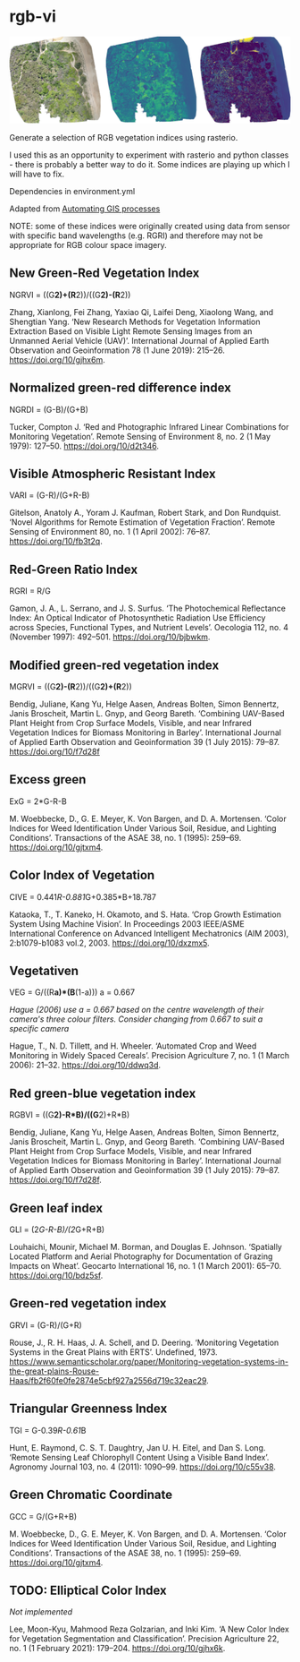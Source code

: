 # rgb-vi
![Banner](images/banner.png?raw=true)

Generate a selection of RGB vegetation indices using rasterio.

I used this as an opportunity to experiment with rasterio and python classes - there is probably a better way to do it. Some indices are playing up which I will have to fix.

Dependencies in environment.yml

Adapted from [Automating GIS processes](https://automating-gis-processes.github.io/CSC18/lessons/L6/raster-calculations.html)

NOTE: some of these indices were originally created using data from sensor with specific band wavelengths (e.g. RGRI) and therefore may not be appropriate for RGB colour space imagery.

## New Green-Red Vegetation Index
NGRVI = ((G**2)+(R**2))/((G**2)-(R**2))

Zhang, Xianlong, Fei Zhang, Yaxiao Qi, Laifei Deng, Xiaolong Wang, and Shengtian Yang. ‘New Research Methods for Vegetation Information Extraction Based on Visible Light Remote Sensing Images from an Unmanned Aerial Vehicle (UAV)’. International Journal of Applied Earth Observation and Geoinformation 78 (1 June 2019): 215–26. https://doi.org/10/gjhx6m.

## Normalized green-red difference index
NGRDI = (G-B)/(G+B)

Tucker, Compton J. ‘Red and Photographic Infrared Linear Combinations for Monitoring Vegetation’. Remote Sensing of Environment 8, no. 2 (1 May 1979): 127–50. https://doi.org/10/d2t346.

## Visible Atmospheric Resistant Index
VARI = (G-R)/(G+R-B)

Gitelson, Anatoly A., Yoram J. Kaufman, Robert Stark, and Don Rundquist. ‘Novel Algorithms for Remote Estimation of Vegetation Fraction’. Remote Sensing of Environment 80, no. 1 (1 April 2002): 76–87. https://doi.org/10/fb3t2q.

## Red-Green Ratio Index 
RGRI = R/G  

Gamon, J. A., L. Serrano, and J. S. Surfus. ‘The Photochemical Reflectance Index: An Optical Indicator of Photosynthetic Radiation Use Efficiency across Species, Functional Types, and Nutrient Levels’. Oecologia 112, no. 4 (November 1997): 492–501. https://doi.org/10/bjbwkm.

## Modified green-red vegetation index 
MGRVI = ((G**2)-(R**2))/((G**2)+(R**2))

Bendig, Juliane, Kang Yu, Helge Aasen, Andreas Bolten, Simon Bennertz, Janis Broscheit, Martin L. Gnyp, and Georg Bareth. ‘Combining UAV-Based Plant Height from Crop Surface Models, Visible, and near Infrared Vegetation Indices for Biomass Monitoring in Barley’. International Journal of Applied Earth Observation and Geoinformation 39 (1 July 2015): 79–87. https://doi.org/10/f7d28f

## Excess green 
ExG = 2*G-R-B

M. Woebbecke, D., G. E. Meyer, K. Von Bargen, and D. A. Mortensen. ‘Color Indices for Weed Identification Under Various Soil, Residue, and Lighting Conditions’. Transactions of the ASAE 38, no. 1 (1995): 259–69. https://doi.org/10/gjtxm4.

## Color Index of Vegetation
CIVE = 0.441*R-0.881*G+0.385*B+18.787 

Kataoka, T., T. Kaneko, H. Okamoto, and S. Hata. ‘Crop Growth Estimation System Using Machine Vision’. In Proceedings 2003 IEEE/ASME International Conference on Advanced Intelligent Mechatronics (AIM 2003), 2:b1079-b1083 vol.2, 2003. https://doi.org/10/dxzmx5.

## Vegetativen 
VEG = G/((R**a)*(B**(1-a)))
a = 0.667

*Hague (2006) use a = 0.667 based on the centre wavelength of their camera's three colour filters. Consider changing from 0.667 to suit a specific camera*

Hague, T., N. D. Tillett, and H. Wheeler. ‘Automated Crop and Weed Monitoring in Widely Spaced Cereals’. Precision Agriculture 7, no. 1 (1 March 2006): 21–32. https://doi.org/10/ddwq3d.

## Red green-blue vegetation index 
RGBVI = ((G**2)-R*B)/((G**2)+R*B)

Bendig, Juliane, Kang Yu, Helge Aasen, Andreas Bolten, Simon Bennertz, Janis Broscheit, Martin L. Gnyp, and Georg Bareth. ‘Combining UAV-Based Plant Height from Crop Surface Models, Visible, and near Infrared Vegetation Indices for Biomass Monitoring in Barley’. International Journal of Applied Earth Observation and Geoinformation 39 (1 July 2015): 79–87. https://doi.org/10/f7d28f.

## Green leaf index 
GLI = (2*G-R-B)/(2*G+R+B)

Louhaichi, Mounir, Michael M. Borman, and Douglas E. Johnson. ‘Spatially Located Platform and Aerial Photography for Documentation of Grazing Impacts on Wheat’. Geocarto International 16, no. 1 (1 March 2001): 65–70. https://doi.org/10/bdz5sf.

## Green-red vegetation index 
GRVI = (G-R)/(G+R)

Rouse, J., R. H. Haas, J. A. Schell, and D. Deering. ‘Monitoring Vegetation Systems in the Great Plains with ERTS’. Undefined, 1973. https://www.semanticscholar.org/paper/Monitoring-vegetation-systems-in-the-great-plains-Rouse-Haas/fb2f60fe0fe2874e5cbf927a2556d719c32eac29.

## Triangular Greenness Index 
TGI = G-0.39*R-0.61*B

Hunt, E. Raymond, C. S. T. Daughtry, Jan U. H. Eitel, and Dan S. Long. ‘Remote Sensing Leaf Chlorophyll Content Using a Visible Band Index’. Agronomy Journal 103, no. 4 (2011): 1090–99. https://doi.org/10/c55v38.

## Green Chromatic Coordinate
GCC = G/(G+R+B)

M. Woebbecke, D., G. E. Meyer, K. Von Bargen, and D. A. Mortensen. ‘Color Indices for Weed Identification Under Various Soil, Residue, and Lighting Conditions’. Transactions of the ASAE 38, no. 1 (1995): 259–69. https://doi.org/10/gjtxm4.

## TODO: Elliptical Color Index
*Not implemented*

Lee, Moon-Kyu, Mahmood Reza Golzarian, and Inki Kim. ‘A New Color Index for Vegetation Segmentation and Classification’. Precision Agriculture 22, no. 1 (1 February 2021): 179–204. https://doi.org/10/gjhx6k.
